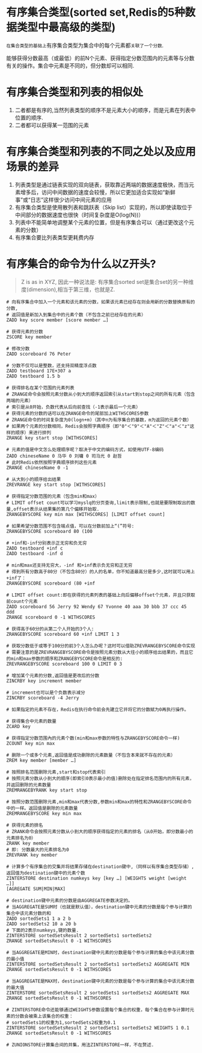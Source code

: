 # 有序集合类型(sorted set,Redis的5种数据类型中最高级的类型)

`在集合类型的基础上`有序集合类型为集合中的每个元素都`关联了一个分数`.

能够获得分数最高（或最低）的前N个元素、获得指定分数范围内的元素等与分数有关的操作。集合中元素是不同的，但分数却可以相同.

# 有序集合类型和列表的相似处

1. 二者都是有序的,当然列表类型的顺序不是元素大小的顺序，而是元素在列表中位置的顺序.
2. 二者都可以获得某一范围的元素

# 有序集合类型和列表的不同之处以及应用场景的差异

1. 列表类型是通过链表实现的双向链表，获取靠近两端的数据速度极快，而当元素增多后，访问中间数据的速度会较慢，所以它更加适合实现如“新鲜事”或“日志”这样很少访问中间元素的应用
2. 有序集合类型是使用散列表和跳跃表（Skip list）实现的，所以即使读取位于中间部分的数据速度也很快（时间复杂度是O(log(N))）
3. 列表中不能简单地调整某个元素的位置，但是有序集合可以（通过更改这个元素的分数）
4. 有序集合要比列表类型更耗费内存


# 有序集合的命令为什么以Z开头?

>Z is as in XYZ, 因此一种说法是: 有序集合sorted set是集合set的另一种维度(dimension),相当于第三维，也就是Z.

```shell
# 向有序集合中加入一个元素和该元素的分数，如果该元素已经存在则会用新的分数替换原有的分数,
# 返回值是新加入到集合中的元素个数（不包含之前已经存在的元素）
ZADD key score member [score member …]

# 获得元素的分数
ZSCORE key member

# 修改分数
ZADD scoreboard 76 Peter

# 分数不仅可以是整数，还支持双精度浮点数
ZADD testboard 17E+307 a
ZADD testboard 1.5 b

# 获得排名在某个范围的元素列表
# ZRANGE命令会按照元素分数从小到大的顺序返回索引从start到stop之间的所有元素（包含两端的元素）
# 索引是从0开始，负数代表从后向前查找（-1表示最后一个元素）
# 获得元素的分数的话可以在ZRANGE命令的尾部加上WITHSCORES参数
# ZRANGE命令的时间复杂度为0(logn+m)（其中n为有序集合的基数，m为返回的元素个数）
# 如果两个元素的分数相同，Redis会按照字典顺序（即"0"＜"9"＜"A"＜"Z"＜"a"＜"z"这样的顺序）来进行排列
ZRANGE key start stop [WITHSCORES]

# 元素的值是中文怎么处理顺序呢？取决于中文的编码方式，如使用UTF-8编码
ZADD chineseName 0 马华 0 刘墉 0 司马光 0 赵哲
# 此时Redis依然按照字典顺序排列这些元素
ZRANGE chineseName 0 -1

# 从大到小的顺序给出结果
ZREVRANGE key start stop [WITHSCORES]

# 获得指定分数范围的元素（包含min和max）
# LIMIT offset count可以学习myslq的分页查询,limit表示限制,也就是要限制取出的数量,offset表示从结果集的第几个偏移开始取.
ZRANGEBYSCORE key min max [WITHSCORES] [LIMIT offset count]

# 如果希望分数范围不包含端点值，可以在分数前加上“(”符号:
ZRANGEBYSCORE scoreboard 80 (100

# +inf和-inf分别表示正无穷和负无穷
ZADD testboard +inf c
ZADD testboard -inf d

# min和max还支持无穷大，-inf 和+inf表示负无穷和正无穷
# 得到所有分数高于80分（不包含80分）的人的名单，你不知道最高分是多少,这时就可以用上+inf了：
ZRANGEBYSCORE scoreboard (80 +inf

# LIMIT offset count:即在获得的元素列表的基础上向后偏移offset个元素，并且只获取前count个元素
ZADD scoreboard 56 Jerry 92 Wendy 67 Yvonne 40 aaa 30 bbb 37 ccc 45 ddd
ZRANGE scoreboard 0 -1 WITHSCORES

# 获得高于60分的从第二个人开始的3个人:
ZRANGEBYSCORE scoreboard 60 +inf LIMIT 1 3

# 获取分数低于或等于100分的前3个人怎么办呢？这时可以借助ZREVRANGEBYSCORE命令实现
# 需要注意的是ZREVRANGEBYSCORE命令是按照元素分数从大往小的顺序给出结果的，而且它的min和max参数的顺序和ZRANGEBYSCORE命令是相反的:
ZREVRANGEBYSCORE scoreboard 100 0 LIMIT 0 3

# 增加某个元素的分数,返回值是更改后的分数
ZINCRBY key increment member

# increment也可以是个负数表示减分
ZINCRBY scoreboard -4 Jerry

# 如果指定的元素不存在，Redis在执行命令前会先建立它并将它的分数赋为0再执行操作。

# 获得集合中元素的数量
ZCARD key

# 获得指定分数范围內的元素个数(min和max参数的特性与ZRANGEBYSCORE命令一样)
ZCOUNT key min max

# 删除一个或多个元素,返回值是成功删除的元素数量（不包含本来就不存在的元素）
ZREM key member [member …]

# 按照排名范围删除元素,start和stop代表索引
# 按照元素分数从小到大的顺序(即索引0表示最小的值)删除处在指定排名范围内的所有元素，并返回删除的元素数量
ZREMRANGEBYRANK key start stop

# 按照分数范围删除元素,min和max代表分数,参数min和max的特性和ZRANGEBYSCORE命令中的一样。返回值是删除的元素数量
ZREMRANGEBYSCORE key min max

# 获得元素的排名
# ZRANK命令会按照元素分数从小到大的顺序获得指定的元素的排名（从0开始，即分数最小的元素排名为0）
ZRANK key member
# 即: 分数最大的元素排名为0
ZREVRANK key member

# 计算多个有序集合的交集并将结果存储在destination键中,（同样以有序集合类型存储）,返回值为destination键中的元素个数
ZINTERSTORE destination numkeys key [key …] [WEIGHTS weight [weight …]]
[AGREGATE SUM|MIN|MAX]

# destination键中元素的分数是由AGGREGATE参数决定的。
# 当AGGREGATE是SUM时（也就是默认值），destination键中元素的分数是每个参与计算的集合中该元素分数的和
ZADD sortedSets1 1 a 2 b
ZADD sortedSets2 10 a 20 b
# 下面的2表示numkeys,键的数量.
ZINTERSTORE sortedSetsResult 2 sortedSets1 sortedSets2
ZRANGE sortedSetsResult 0 -1 WITHSCORES

# 当AGGREGATE是MIN时，destination键中元素的分数是每个参与计算的集合中该元素分数的最小值
ZINTERSTORE sortedSetsResult 2 sortedSets1 sortedSets2 AGGREGATE MIN
ZRANGE sortedSetsResult 0 -1 WITHSCORES

# 当AGGREGATE是MAX时，destination键中元素的分数是每个参与计算的集合中该元素分数的最大值
ZINTERSTORE sortedSetsResult 2 sortedSets1 sortedSets2 AGGREGATE MAX
ZRANGE sortedSetsResult 0 -1 WITHSCORES

# ZINTERSTORE命令还能够通过WEIGHTS参数设置每个集合的权重，每个集合在参与计算时元素的分数会被乘上该集合的权重：
# sortedSets1的权重为1,sortedSets2权重为0.1
ZINTERSTORE sortedSetsResult 2 sortedSets1 sortedSets2 WEIGHTS 1 0.1
ZRANGE sortedSetsResult 0 -1 WITHSCORES

# ZUNIONSTORE计算集合间的并集，用法ZINTERSTORE一样，不在赘述.
```

